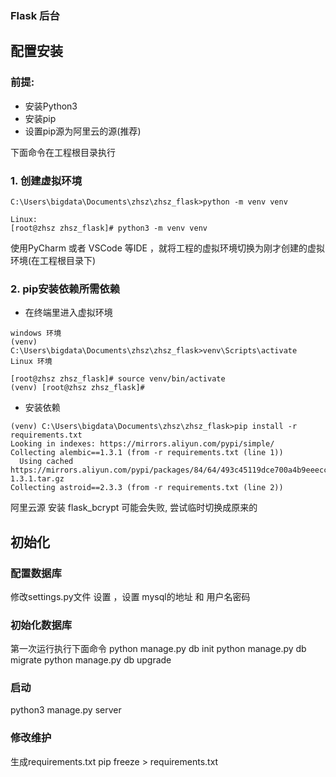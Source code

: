 ### Flask 后台




## 配置安装

### 前提:
- 安装Python3
- 安装pip
- 设置pip源为阿里云的源(推荐)


下面命令在工程根目录执行

### 1. 创建虚拟环境
```
C:\Users\bigdata\Documents\zhsz\zhsz_flask>python -m venv venv

Linux:
[root@zhsz zhsz_flask]# python3 -m venv venv
```
使用PyCharm 或者 VSCode 等IDE ，就将工程的虚拟环境切换为刚才创建的虚拟环境(在工程根目录下)

### 2. pip安装依赖所需依赖

- 在终端里进入虚拟环境

```
windows 环境
(venv) C:\Users\bigdata\Documents\zhsz\zhsz_flask>venv\Scripts\activate
Linux 环境

[root@zhsz zhsz_flask]# source venv/bin/activate
(venv) [root@zhsz zhsz_flask]#
```
- 安装依赖
```
(venv) C:\Users\bigdata\Documents\zhsz\zhsz_flask>pip install -r requirements.txt
Looking in indexes: https://mirrors.aliyun.com/pypi/simple/
Collecting alembic==1.3.1 (from -r requirements.txt (line 1))
  Using cached https://mirrors.aliyun.com/pypi/packages/84/64/493c45119dce700a4b9eeecc436ef9e8835ab67bae6414f040cdc7b58f4b/alembic-1.3.1.tar.gz
Collecting astroid==2.3.3 (from -r requirements.txt (line 2))

```
 阿里云源 安装 flask_bcrypt 可能会失败, 尝试临时切换成原来的



## 初始化

### 配置数据库
修改settings.py文件 设置 ，设置 mysql的地址 和 用户名密码

### 初始化数据库

第一次运行执行下面命令
python manage.py db init
python manage.py db migrate
python manage.py db upgrade

### 启动


python3  manage.py server



### 修改维护
生成requirements.txt
pip freeze > requirements.txt
